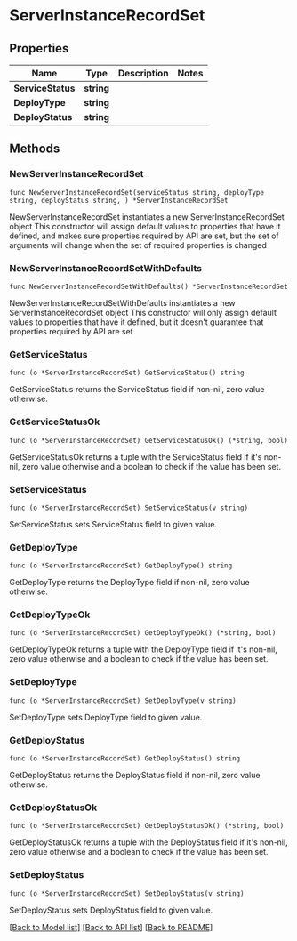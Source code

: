 # ServerInstanceRecordSet

## Properties

Name | Type | Description | Notes
------------ | ------------- | ------------- | -------------
**ServiceStatus** | **string** |  | 
**DeployType** | **string** |  | 
**DeployStatus** | **string** |  | 

## Methods

### NewServerInstanceRecordSet

`func NewServerInstanceRecordSet(serviceStatus string, deployType string, deployStatus string, ) *ServerInstanceRecordSet`

NewServerInstanceRecordSet instantiates a new ServerInstanceRecordSet object
This constructor will assign default values to properties that have it defined,
and makes sure properties required by API are set, but the set of arguments
will change when the set of required properties is changed

### NewServerInstanceRecordSetWithDefaults

`func NewServerInstanceRecordSetWithDefaults() *ServerInstanceRecordSet`

NewServerInstanceRecordSetWithDefaults instantiates a new ServerInstanceRecordSet object
This constructor will only assign default values to properties that have it defined,
but it doesn't guarantee that properties required by API are set

### GetServiceStatus

`func (o *ServerInstanceRecordSet) GetServiceStatus() string`

GetServiceStatus returns the ServiceStatus field if non-nil, zero value otherwise.

### GetServiceStatusOk

`func (o *ServerInstanceRecordSet) GetServiceStatusOk() (*string, bool)`

GetServiceStatusOk returns a tuple with the ServiceStatus field if it's non-nil, zero value otherwise
and a boolean to check if the value has been set.

### SetServiceStatus

`func (o *ServerInstanceRecordSet) SetServiceStatus(v string)`

SetServiceStatus sets ServiceStatus field to given value.


### GetDeployType

`func (o *ServerInstanceRecordSet) GetDeployType() string`

GetDeployType returns the DeployType field if non-nil, zero value otherwise.

### GetDeployTypeOk

`func (o *ServerInstanceRecordSet) GetDeployTypeOk() (*string, bool)`

GetDeployTypeOk returns a tuple with the DeployType field if it's non-nil, zero value otherwise
and a boolean to check if the value has been set.

### SetDeployType

`func (o *ServerInstanceRecordSet) SetDeployType(v string)`

SetDeployType sets DeployType field to given value.


### GetDeployStatus

`func (o *ServerInstanceRecordSet) GetDeployStatus() string`

GetDeployStatus returns the DeployStatus field if non-nil, zero value otherwise.

### GetDeployStatusOk

`func (o *ServerInstanceRecordSet) GetDeployStatusOk() (*string, bool)`

GetDeployStatusOk returns a tuple with the DeployStatus field if it's non-nil, zero value otherwise
and a boolean to check if the value has been set.

### SetDeployStatus

`func (o *ServerInstanceRecordSet) SetDeployStatus(v string)`

SetDeployStatus sets DeployStatus field to given value.



[[Back to Model list]](../README.md#documentation-for-models) [[Back to API list]](../README.md#documentation-for-api-endpoints) [[Back to README]](../README.md)


